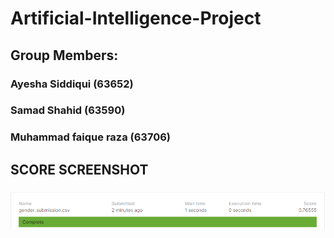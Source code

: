 # Artificial-Intelligence-Project
## Group Members:
### Ayesha Siddiqui (63652)
### Samad Shahid (63590)
### Muhammad faique raza (63706)

## SCORE SCREENSHOT
###
![](image/score.PNG)
